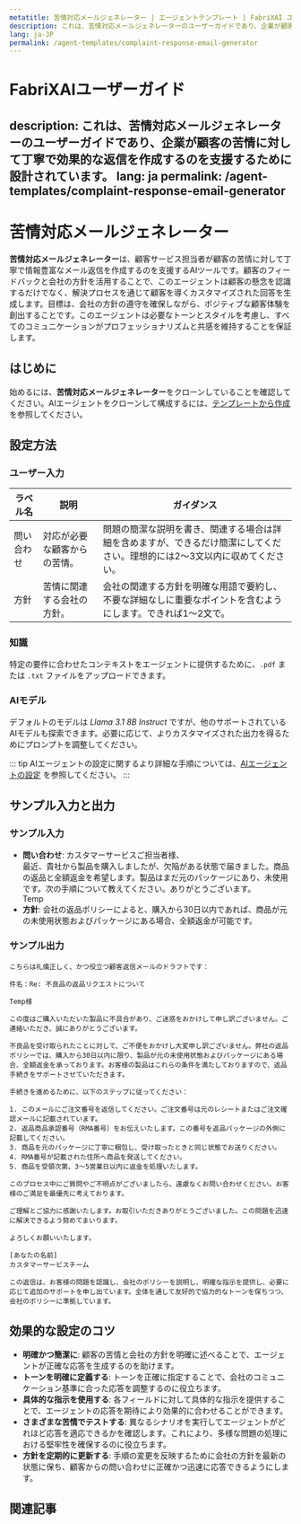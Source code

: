 ```yaml
---
metatitle: 苦情対応メールジェネレーター | エージェントテンプレート | FabriXAI ユーザーガイド
description: これは、苦情対応メールジェネレーターのユーザーガイドであり、企業が顧客の苦情に対して丁寧で効果的な返信を作成するのを支援するために設計されています。
lang: ja-JP
permalink: /agent-templates/complaint-response-email-generator
---
```


# FabriXAIユーザーガイド
description: これは、苦情対応メールジェネレーターのユーザーガイドであり、企業が顧客の苦情に対して丁寧で効果的な返信を作成するのを支援するために設計されています。
lang: ja
permalink: /agent-templates/complaint-response-email-generator
---

# 苦情対応メールジェネレーター

**苦情対応メールジェネレーター**は、顧客サービス担当者が顧客の苦情に対して丁寧で情報豊富なメール返信を作成するのを支援するAIツールです。顧客のフィードバックと会社の方針を活用することで、このエージェントは顧客の懸念を認識するだけでなく、解決プロセスを通じて顧客を導くカスタマイズされた回答を生成します。目標は、会社の方針の遵守を確保しながら、ポジティブな顧客体験を創出することです。このエージェントは必要なトーンとスタイルを考慮し、すべてのコミュニケーションがプロフェッショナリズムと共感を維持することを保証します。

## はじめに

始めるには、**苦情対応メールジェネレーター**をクローンしていることを確認してください。AIエージェントをクローンして構成するには、[テンプレートから作成](/en-us/create-from-templates/) を参照してください。

## 設定方法

### ユーザー入力

| ラベル名 | 説明 | ガイダンス |
| ---------------------- | --------------------------------------------------------- | ------------------------------------- |
| 問い合わせ | 対応が必要な顧客からの苦情。 | 問題の簡潔な説明を書き、関連する場合は詳細を含めますが、できるだけ簡潔にしてください。理想的には2〜3文以内に収めてください。 |
| 方針 | 苦情に関連する会社の方針。 | 会社の関連する方針を明確な用語で要約し、不要な詳細なしに重要なポイントを含むようにします。できれば1〜2文で。 |

### 知識

特定の要件に合わせたコンテキストをエージェントに提供するために、`.pdf` または `.txt` ファイルをアップロードできます。

### AIモデル

デフォルトのモデルは *Llama 3.1 8B Instruct* ですが、他のサポートされているAIモデルも探索できます。必要に応じて、よりカスタマイズされた出力を得るためにプロンプトを調整してください。

::: tip
AIエージェントの設定に関するより詳細な手順については、[AIエージェントの設定](/en-us/configuer-ai-agent/) を参照してください。
:::

## サンプル入力と出力

### サンプル入力

- **問い合わせ**: カスタマーサービスご担当者様、  
最近、貴社から製品を購入しましたが、欠陥がある状態で届きました。商品の返品と全額返金を希望します。製品はまだ元のパッケージにあり、未使用です。次の手順について教えてください。ありがとうございます。  
Temp
- **方針**: 会社の返品ポリシーによると、購入から30日以内であれば、商品が元の未使用状態およびパッケージにある場合、全額返金が可能です。

### サンプル出力

```
こちらは礼儀正しく、かつ役立つ顧客返信メールのドラフトです：

件名：Re: 不良品の返品リクエストについて

Temp様

この度はご購入いただいた製品に不具合があり、ご迷惑をおかけして申し訳ございません。ご連絡いただき、誠にありがとうございます。

不良品を受け取られたことに対して、ご不便をおかけし大変申し訳ございません。弊社の返品ポリシーでは、購入から30日以内に限り、製品が元の未使用状態およびパッケージにある場合、全額返金を承っております。お客様の製品はこれらの条件を満たしておりますので、返品手続きをサポートさせていただきます。

手続きを進めるために、以下のステップに従ってください：

1. このメールにご注文番号を返信してください。ご注文番号は元のレシートまたはご注文確認メールに記載されています。
2. 返品商品承認番号（RMA番号）をお伝えいたします。この番号を返品パッケージの外側に記載してください。
3. 商品を元のパッケージに丁寧に梱包し、受け取ったときと同じ状態でお送りください。
4. RMA番号が記載された住所へ商品を発送してください。
5. 商品を受領次第、3〜5営業日以内に返金を処理いたします。

このプロセス中にご質問やご不明点がございましたら、遠慮なくお問い合わせください。お客様のご満足を最優先に考えております。

ご理解とご協力に感謝いたします。お取引いただきありがとうございました。この問題を迅速に解決できるよう努めてまいります。

よろしくお願いいたします。

[あなたの名前]  
カスタマーサービスチーム

この返信は、お客様の問題を認識し、会社のポリシーを説明し、明確な指示を提供し、必要に応じて追加のサポートを申し出ています。全体を通して友好的で協力的なトーンを保ちつつ、会社のポリシーに準拠しています。
```

## 効果的な設定のコツ

- **明確かつ簡潔に**: 顧客の苦情と会社の方針を明確に述べることで、エージェントが正確な応答を生成するのを助けます。
- **トーンを明確に定義する**: トーンを正確に指定することで、会社のコミュニケーション基準に合った応答を調整するのに役立ちます。
- **具体的な指示を使用する**: 各フィールドに対して具体的な指示を提供することで、エージェントの応答を期待により効果的に合わせることができます。
- **さまざまな苦情でテストする**: 異なるシナリオを実行してエージェントがどれほど応答を適応できるかを確認します。これにより、多様な問題の処理における堅牢性を確保するのに役立ちます。
- **方針を定期的に更新する**: 手順の変更を反映するために会社の方針を最新の状態に保ち、顧客からの問い合わせに正確かつ迅速に応答できるようにします。

## 関連記事

